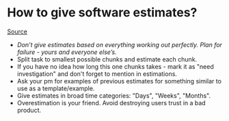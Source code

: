 # How to give software estimates?
[Source](https://www.reddit.com/r/ExperiencedDevs/comments/11r1otn/how_to_give_software_estimates/)
- *Don’t give estimates based on everything working out perfectly. Plan for failure - yours and everyone else’s.*
- Split task to smallest possible chunks and estimate each chunk. 
- If you have no idea how long this one chunks takes - mark it as "need investigation" and don't forget to mention in estimations.
- Ask your pm for examples of previous estimates for something similar to use as a template/example.
- Give estimates in broad time categories: "Days", "Weeks", "Months".
- Overestimation is your friend. Avoid destroying users trust in a bad product.